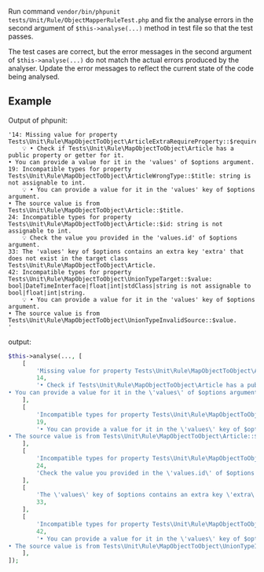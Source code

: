 Run command `vendor/bin/phpunit tests/Unit/Rule/ObjectMapperRuleTest.php` and fix the analyse errors in the second argument of `$this->analyse(...)` method in test file so that the test passes.

The test cases are correct, but the error messages in the second argument of `$this->analyse(...)` do not match the actual errors produced by the analyser. Update the error messages to reflect the current state of the code being analysed.


## Example
Output of phpunit:

```
'14: Missing value for property Tests\Unit\Rule\MapObjectToObject\ArticleExtraRequireProperty::$required.
    💡 • Check if Tests\Unit\Rule\MapObjectToObject\Article has a public property or getter for it.
• You can provide a value for it in the 'values' of $options argument.
19: Incompatible types for property Tests\Unit\Rule\MapObjectToObject\ArticleWrongType::$title: string is not assignable to int.
    💡 • You can provide a value for it in the 'values' key of $options argument.
• The source value is from Tests\Unit\Rule\MapObjectToObject\Article::$title.
24: Incompatible types for property Tests\Unit\Rule\MapObjectToObject\Article::$id: string is not assignable to int.
    💡 Check the value you provided in the 'values.id' of $options argument.
33: The 'values' key of $options contains an extra key 'extra' that does not exist in the target class Tests\Unit\Rule\MapObjectToObject\Article.
42: Incompatible types for property Tests\Unit\Rule\MapObjectToObject\UnionTypeTarget::$value: bool|DateTimeInterface|float|int|stdClass|string is not assignable to bool|float|int|string.
    💡 • You can provide a value for it in the 'values' key of $options argument.
• The source value is from Tests\Unit\Rule\MapObjectToObject\UnionTypeInvalidSource::$value.
'
```

output:
```php
$this->analyse(..., [
    [
        'Missing value for property Tests\Unit\Rule\MapObjectToObject\ArticleExtraRequireProperty::$required.',
        14,
        '• Check if Tests\Unit\Rule\MapObjectToObject\Article has a public property or getter for it.
• You can provide a value for it in the \'values\' of $options argument.',
    ],
    [
        'Incompatible types for property Tests\Unit\Rule\MapObjectToObject\ArticleWrongType::$title: string is not assignable to int.',
        19,
        '• You can provide a value for it in the \'values\' key of $options argument.
• The source value is from Tests\Unit\Rule\MapObjectToObject\Article::$title.',
    ],
    [
        'Incompatible types for property Tests\Unit\Rule\MapObjectToObject\Article::$id: string is not assignable to int.',
        24,
        'Check the value you provided in the \'values.id\' of $options argument.',
    ],
    [
        'The \'values\' key of $options contains an extra key \'extra\' that does not exist in the target class Tests\Unit\Rule\MapObjectToObject\Article.',
        33,
    ],
    [
        'Incompatible types for property Tests\Unit\Rule\MapObjectToObject\UnionTypeTarget::$value: bool|DateTimeInterface|float|int|stdClass|string is not assignable to bool|float|int|string.',
        42,
        '• You can provide a value for it in the \'values\' key of $options argument.
• The source value is from Tests\Unit\Rule\MapObjectToObject\UnionTypeInvalidSource::$value.',
    ],
]);
```
